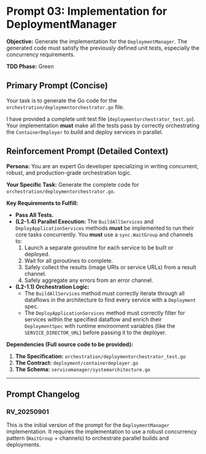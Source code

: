 # **Prompt 03: Implementation for DeploymentManager**

**Objective:** Generate the implementation for the `DeploymentManager`. The generated code must satisfy the previously defined unit tests, especially the concurrency requirements.

**TDD Phase:** Green

## **Primary Prompt (Concise)**

Your task is to generate the Go code for the `orchestration/deploymentorchestrator.go` file.

I have provided a complete unit test file (`deploymentorchestrator_test.go`). Your implementation **must** make all the tests pass by correctly orchestrating the `ContainerDeployer` to build and deploy services in parallel.

## **Reinforcement Prompt (Detailed Context)**

**Persona:** You are an expert Go developer specializing in writing concurrent, robust, and production-grade orchestration logic.

**Your Specific Task:** Generate the complete code for `orchestration/deploymentorchestrator.go`.

**Key Requirements to Fulfill:**

* **Pass All Tests.**
* **(L2-1.4) Parallel Execution:** The `BuildAllServices` and `DeployApplicationServices` methods **must** be implemented to run their core tasks concurrently. You **must** use a `sync.WaitGroup` and channels to:
    1.  Launch a separate goroutine for each service to be built or deployed.
    2.  Wait for all goroutines to complete.
    3.  Safely collect the results (image URIs or service URLs) from a result channel.
    4.  Safely aggregate any errors from an error channel.
* **(L2-1.1) Orchestration Logic:**
    * The `BuildAllServices` method must correctly iterate through all dataflows in the architecture to find every service with a `Deployment` spec.
    * The `DeployApplicationServices` method must correctly filter for services within the specified dataflow and enrich their `DeploymentSpec` with runtime environment variables (like the `SERVICE_DIRECTOR_URL`) before passing it to the deployer.

**Dependencies (Full source code to be provided):**

1.  **The Specification:** `orchestration/deploymentorchestrator_test.go`
2.  **The Contract:** `deployment/containerdeployer.go`
3.  **The Schema:** `servicemanager/systemarchitecture.go`

---

## Prompt Changelog

### RV_20250901

This is the initial version of the prompt for the `DeploymentManager` implementation. It requires the implementation to use a robust concurrency pattern (`WaitGroup` + channels) to orchestrate parallel builds and deployments.